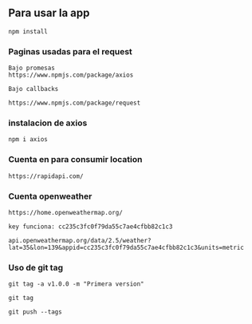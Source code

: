 ## Para usar la app

```npm install```

### Paginas usadas para el request
```
Bajo promesas
https://www.npmjs.com/package/axios

Bajo callbacks

https://www.npmjs.com/package/request
```

### instalacion de axios 

```npm i axios```

### Cuenta en para consumir location

```https://rapidapi.com/```

### Cuenta  openweather

```
https://home.openweathermap.org/

key funciona: cc235c3fc0f79da55c7ae4cfbb82c1c3

api.openweathermap.org/data/2.5/weather?lat=35&lon=139&appid=cc235c3fc0f79da55c7ae4cfbb82c1c3&units=metric
```
### Uso de git tag

 ```
git tag -a v1.0.0 -m "Primera version"

git tag

git push --tags

 ```